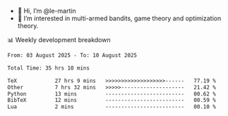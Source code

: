 - 👋 Hi, I’m @le-martin
- 👀 I’m interested in multi-armed bandits, game theory and optimization theory.
<!---- 💞️ I’m looking to collaborate on ...
- 📫 How to reach me ...-->

<!---
Tutorial for using WakaTime stats in GitHub profile: https://github.com/athul/waka-readme
-->

📊 Weekly development breakdown
<!--START_SECTION:waka-->

```txt
From: 03 August 2025 - To: 10 August 2025

Total Time: 35 hrs 10 mins

TeX            27 hrs 9 mins   >>>>>>>>>>>>>>>>>>>------   77.19 %
Other          7 hrs 32 mins   >>>>>--------------------   21.42 %
Python         13 mins         -------------------------   00.62 %
BibTeX         12 mins         -------------------------   00.59 %
Lua            2 mins          -------------------------   00.10 %
```

<!--END_SECTION:waka-->

<!---
le-martin/le-martin is a ✨ special ✨ repository because its `README.md` (this file) appears on your GitHub profile.
You can click the Preview link to take a look at your changes.
--->
